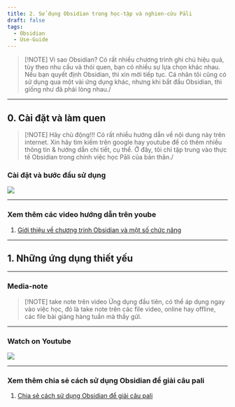 ```yaml
---
title: 2. Sử dụng Obsidian trong học-tập và nghien-cứu Pāli
draft: false
tags:
  - Obsidian
  - Use-Guide
---
```

> [!NOTE] Vì sao Obsidian?
> Có rất nhiều chương trình ghi chú hiệu quả, tùy theo nhu cầu và thói quen, bạn có nhiều sự lựa chọn khác nhau. Nếu bạn quyết định Obsidian, thì xin mời tiếp tục.
> Cá nhân tôi cũng có sử dụng qua một vài ứng dụng khác, nhưng khi bắt đầu Obsidian, thì giống như đã phải lòng nhau./


---
## 0. Cài đặt và làm quen

> [!NOTE] Hãy chủ động!!!
> Có rất nhiều hướng dẫn về nội dung này trên internet. Xin hãy tìm kiếm trên google hay youtube để có thêm nhiều thông tin & hướng dẫn chi tiết, cụ thể.
> Ở đây, tôi chỉ tập trung vào thực tế Obsidian trong chính việc học Pāli của bản thân./

### Cài đặt và bước đầu sử dụng
![](https://youtu.be/PA87HvkK1mA)

---
### Xem thêm các video hướng dẫn trên yoube

1. [Giới thiệu về chương trinh Obsidian và một số chức năng](https://youtu.be/xkewuy3R73c)

---
## 1. Những ứng dụng thiết yếu
---
### Media-note

> [!NOTE] take note trên video
> Ứng dụng đầu tiên, có thể áp dụng ngay vào việc học, đó là take note trên các file video, online hay offline, các file bài giảng hàng tuần mà thầy gửi.


---
### Watch on Youtube

![](https://youtu.be/T903PUhHa1g)



---
### Xem thêm chia sẻ cách sử dụng Obsidian để giải câu pali
1. [Chia sẻ cách sử dụng Obsidian để giải câu pali](https://youtu.be/lyVxqLZnRZE)